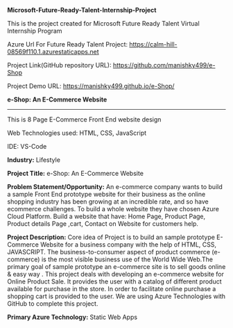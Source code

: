 **Microsoft-Future-Ready-Talent-Internship-Project**

This is the project created for Microsoft Future Ready Talent Virtual Internship Program

Azure Url For Future Ready Talent Project: https://calm-hill-08569f110.1.azurestaticapps.net

Project Link(GitHub repository URL): https://github.com/manishky499/e-Shop

Project Demo URL: https://manishky499.github.io/e-Shop/


**e-Shop: An E-Commerce Website**
__________________________________
This is 8 Page E-Commerce Front End website design

Web Technologies used: HTML, CSS, JavaScript 

IDE: VS-Code

**Industry:**
Lifestyle

**Project Title:**
e-Shop: An E-Commerce Website

**Problem Statement/Opportunity:**
An e-commerce company wants to build a sample Front End prototype website for their business as the online shopping industry has been growing at an incredible rate, and so have ecommerce challenges. To build a whole website they have chosen Azure Cloud Platform. Build a website that have: Home Page, Product Page, Product details Page ,cart, Contact on Website for customers help.

**Project Description:**
Core idea of Project is to build an sample prototype E-Commerce Website for a business company with the help of HTML, CSS, JAVASCRIPT. The business-to-consumer aspect of product commerce (e-commerce) is the most visible business use of the World Wide Web.The primary goal of sample prototype an e-commerce site is to sell goods online & easy way . This project deals with developing an e-commerce website for Online Product Sale. It provides the user with a catalog of different product available for purchase in the store. In order to facilitate online purchase a shopping cart is provided to the user. We are using Azure Technologies with GitHub to complete this project.

**Primary Azure Technology:**
Static Web Apps
